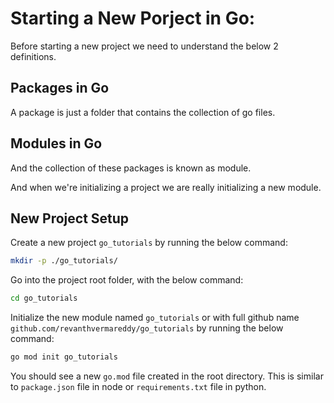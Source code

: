 # Starting a New Porject in Go:

Before starting a new project we need to understand the below 2 definitions.

## Packages in Go

A package is just a folder that contains the collection of go files.

## Modules in Go

And the collection of these packages is known as module.

And when we're initializing a project we are really initializing a new module.

## New Project Setup

Create a new project `go_tutorials` by running the below command:

```bash
mkdir -p ./go_tutorials/
```

Go into the project root folder, with the below command:

```bash
cd go_tutorials
```

Initialize the new module named `go_tutorials` or with full github name `github.com/revanthvermareddy/go_tutorials` by running the below command:

```bash
go mod init go_tutorials
```

You should see a new `go.mod` file created in the root directory. This is similar to `package.json` file in node or `requirements.txt` file in python.

